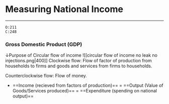 # Measuring National Income
---
```ad-res
O:211
C:248
```
### Gross Domestic Product (GDP)

↓Purpose of Circular flow of income
![[circular flow of income no leak no injections.png|400]]
Clockwise flow: Flow of factor of production from households to firms and goods and services from firms to households.

Counterclockwise flow: Flow of money.
- ==Income (recieved from factors of production)== = ==Output (Value of Goods/Services produced)== = ==Expenditure (spending on national output)==

